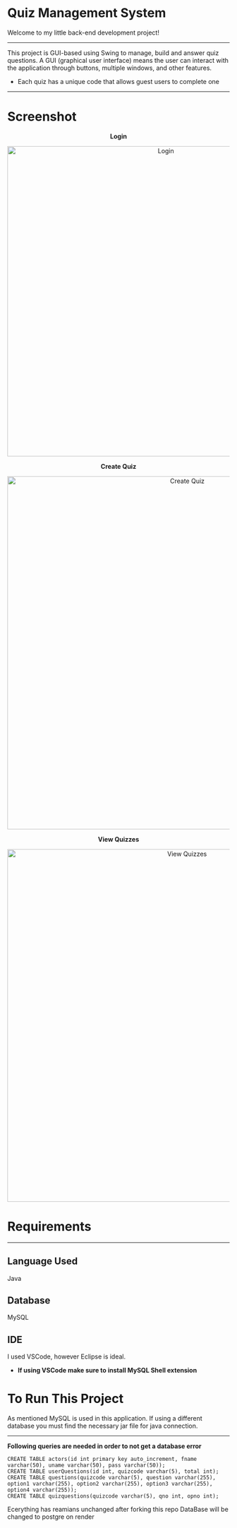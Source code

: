 # Quiz Management System
Welcome to my little back-end development project!

---

This project is GUI-based using Swing to manage, build and answer quiz questions. A GUI (graphical user interface) means the user can interact with the application through buttons, multiple windows, and other features.
- Each quiz has a unique code that allows guest users to complete one
---

# Screenshot
<p align="center"><strong>Login</strong></p>
<p align="center"><img width="703" alt="Login" src="https://github.com/baranove16/Quiz-System/assets/89663127/e713177e-59fc-42ed-8927-1bd79b70e649">
 </p>

<p align="center"><strong>Create Quiz</strong></p>
<p align="center"><img width="800" alt="Create Quiz" src="https://github.com/baranove16/Quiz-System/assets/89663127/d43dfdba-e9c2-4f45-8fa2-abe107bf9eb9">
</p>

<p align="center"><strong>View Quizzes</strong></p>
<p align="center"><img width="799" alt="View Quizzes" src="https://github.com/baranove16/Quiz-System/assets/89663127/92df5995-108b-46d5-81fb-4c5dbc187f1b"></p>


# Requirements

---

## Language Used

 Java

## Database

MySQL

## IDE

I used VSCode, however Eclipse is ideal. 
- **If using VSCode make sure to install MySQL Shell extension**

# To Run This Project
As mentioned MySQL is used in this application. If using a different database you must find the necessary jar file for java connection.

---

**Following queries are needed in order to not get a database error**
```
CREATE TABLE actors(id int primary key auto_increment, fname varchar(50), uname varchar(50), pass varchar(50));
CREATE TABLE userQuestions(id int, quizcode varchar(5), total int);
CREATE TABLE questions(quizcode varchar(5), question varchar(255), option1 varchar(255), option2 varchar(255), option3 varchar(255), option4 varchar(255)); 
CREATE TABLE quizquestions(quizcode varchar(5), qno int, opno int);
```

Ecerything has reamians unchanged after forking this repo
DataBase will be changed to postgre on render 
